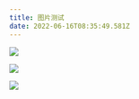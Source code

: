 ```yaml
---
title: 图片测试
date: 2022-06-16T08:35:49.581Z
---
```

![](images/richard-harris-mod.jpg)

![](images/angels-10.jpg)

![](images/veeterzy-mod.jpg)